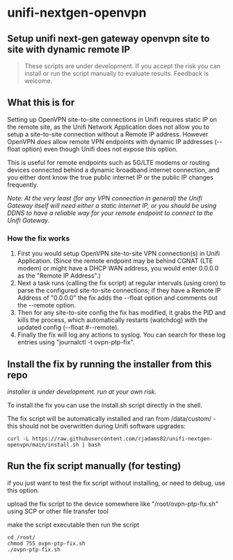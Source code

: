 # unifi-nextgen-openvpn
## Setup unifi next-gen gateway openvpn site to site with dynamic remote IP

> These scripts are under development. If you accept the risk you can install or run the script manually to evaluate results. Feedback is welcome. 

## What this is for
Setting up OpenVPN site-to-site connections in Unifi requires static IP on the remote site, as the Unifi Network Application does not allow you to setup a site-to-site connection without a Remote IP address.
However OpenVPN *does* allow remote VPN endpoints with dynamic IP addresses (--float option) even though Unifi does not expose this option.

This is useful for remote endpoints such as 5G/LTE modems or routing devices connected behind a dynamic broadband internet connection, and you either dont know the true public internet IP or the public IP changes frequently.

*Note: At the very least (for any VPN connection in general) the Unifi Gateway itself will need either a static internet IP, or you should be using DDNS to have a reliable way for your remote endpoint to connect to the Unifi Gateway.*

### How the fix works
1. First you would setup OpenVPN site-to-site VPN connection(s) in Unifi Application. (Since the remote endpoint may be behind CGNAT (LTE modem) or might have a DHCP WAN address, you would enter 0.0.0.0 as the "Remote IP Address".)
2. Next a task runs (calling the fix script) at regular intervals (using cron) to parse the configured site-to-site connections; if they have a Remote IP Address of "0.0.0.0" the fix adds the --float option and comments out the --remote option.
3. Then for any site-to-site config the fix has modified, it grabs the PID and kills the process, which automatically restarts (watchdog) with the updated config (--float #--remote).
4. Finally the fix will log any actions to syslog. You can search for these log entries using "journalctl -t ovpn-ptp-fix".

## Install the fix by running the installer from this repo
*installer is under development. run at your own risk.*

To install the fix you can use the install.sh script directly in the shell.

The fix script will be automatically installed and ran from /data/custom/ - this should not be overwritten during Unifi software upgrades:
```
curl -L https://raw.githubusercontent.com/rjadams82/unifi-nextgen-openvpn/main/install.sh | bash
```

## Run the fix script manually (for testing)
if you just want to test the fix script without installing, or need to debug, use this option.

upload the fix script to the device somewhere like "/root/ovpn-ptp-fix.sh" using SCP or other file transfer tool

make the script executable then run the script
```
cd /root/
chmod 755 ovpn-ptp-fix.sh
./ovpn-ptp-fix.sh
```
